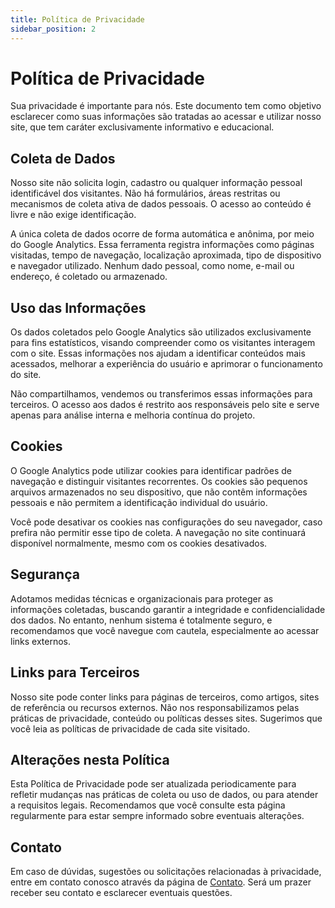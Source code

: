```yaml
---
title: Política de Privacidade
sidebar_position: 2
---
```


# Política de Privacidade

Sua privacidade é importante para nós. Este documento tem como objetivo esclarecer como suas informações são tratadas ao acessar e utilizar nosso site, que tem caráter exclusivamente informativo e educacional.

## Coleta de Dados

Nosso site não solicita login, cadastro ou qualquer informação pessoal identificável dos visitantes. Não há formulários, áreas restritas ou mecanismos de coleta ativa de dados pessoais. O acesso ao conteúdo é livre e não exige identificação.

A única coleta de dados ocorre de forma automática e anônima, por meio do Google Analytics. Essa ferramenta registra informações como páginas visitadas, tempo de navegação, localização aproximada, tipo de dispositivo e navegador utilizado. Nenhum dado pessoal, como nome, e-mail ou endereço, é coletado ou armazenado.

## Uso das Informações

Os dados coletados pelo Google Analytics são utilizados exclusivamente para fins estatísticos, visando compreender como os visitantes interagem com o site. Essas informações nos ajudam a identificar conteúdos mais acessados, melhorar a experiência do usuário e aprimorar o funcionamento do site.

Não compartilhamos, vendemos ou transferimos essas informações para terceiros. O acesso aos dados é restrito aos responsáveis pelo site e serve apenas para análise interna e melhoria contínua do projeto.

## Cookies

O Google Analytics pode utilizar cookies para identificar padrões de navegação e distinguir visitantes recorrentes. Os cookies são pequenos arquivos armazenados no seu dispositivo, que não contêm informações pessoais e não permitem a identificação individual do usuário.

Você pode desativar os cookies nas configurações do seu navegador, caso prefira não permitir esse tipo de coleta. A navegação no site continuará disponível normalmente, mesmo com os cookies desativados.

## Segurança

Adotamos medidas técnicas e organizacionais para proteger as informações coletadas, buscando garantir a integridade e confidencialidade dos dados. No entanto, nenhum sistema é totalmente seguro, e recomendamos que você navegue com cautela, especialmente ao acessar links externos.

## Links para Terceiros

Nosso site pode conter links para páginas de terceiros, como artigos, sites de referência ou recursos externos. Não nos responsabilizamos pelas práticas de privacidade, conteúdo ou políticas desses sites. Sugerimos que você leia as políticas de privacidade de cada site visitado.

## Alterações nesta Política

Esta Política de Privacidade pode ser atualizada periodicamente para refletir mudanças nas práticas de coleta ou uso de dados, ou para atender a requisitos legais. Recomendamos que você consulte esta página regularmente para estar sempre informado sobre eventuais alterações.

## Contato

Em caso de dúvidas, sugestões ou solicitações relacionadas à privacidade, entre em contato conosco através da página de [Contato](/contact). Será um prazer receber seu contato e esclarecer eventuais questões.
